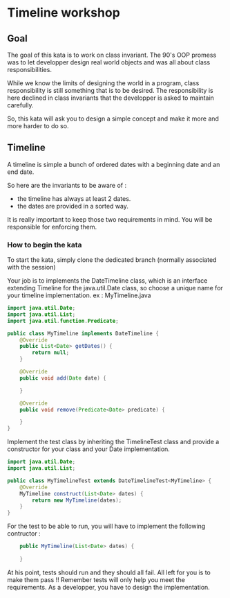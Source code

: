 # Timeline workshop

## Goal

The goal of this kata is to work on class invariant.
The 90's OOP promess was to let developper design real world objects and was all about class responsibilities.

While we know the limits of designing the world in a program, class responsibility is still something that is to be desired.
The responsibility is here declined in class invariants that the developper is asked to maintain carefully.

So, this kata will ask you to design a simple concept and make it more and more harder to do so.

## Timeline

A timeline is simple a bunch of ordered dates with a beginning date and an end date.

So here are the invariants to be aware of :
- the timeline has always at least 2 dates.
- the dates are provided in a sorted way.

It is really important to keep those two requirements in mind. You will be responsible for enforcing them.

### How to begin the kata

To start the kata, simply clone the dedicated branch (normally associated with the session)

Your job is to implements the DateTimeline class, which is an interface extending Timeline for the java.util.Date class, so choose a unique name for your timeline implementation.
ex : MyTimeline.java

```java
import java.util.Date;
import java.util.List;
import java.util.function.Predicate;

public class MyTimeline implements DateTimeline {
    @Override
    public List<Date> getDates() {
        return null;
    }

    @Override
    public void add(Date date) {

    }

    @Override
    public void remove(Predicate<Date> predicate) {

    }
}
```

Implement the test class by inheriting the TimelineTest class and provide a constructor for your class and your Date implementation.

```java
import java.util.Date;
import java.util.List;

public class MyTimelineTest extends DateTimelineTest<MyTimeline> {
    @Override
    MyTimeline construct(List<Date> dates) {
        return new MyTimeline(dates);
    }
}
```

For the test to be able to run, you will have to implement the following contructor :

```java
    public MyTimeline(List<Date> dates) {
        
    }
```

At his point, tests should run and they should all fail. All left for you is to make them pass !!
Remember tests will only help you meet the requirements. As a developper, you have to design the implementation.
